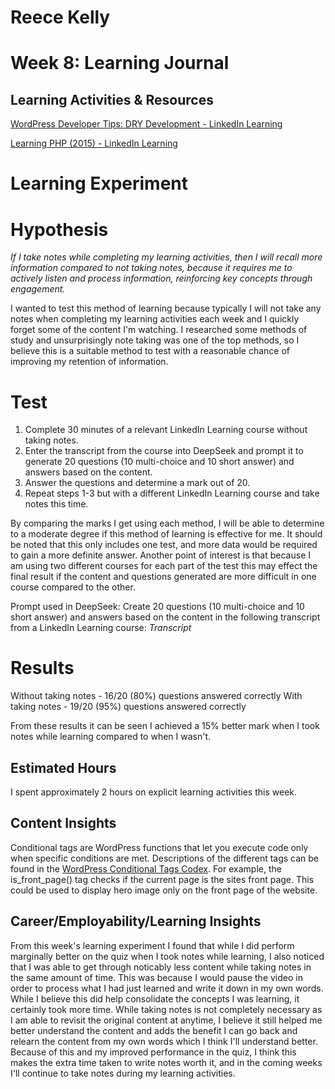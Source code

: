 # Reece Kelly
# Week 8: Learning Journal

## Learning Activities & Resources

[WordPress Developer Tips: DRY Development - LinkedIn Learning](https://www.linkedin.com/learning/wordpress-developer-tips-dry-development/welcome?u=2223545)

[Learning PHP (2015) - LinkedIn Learning](https://www.linkedin.com/learning/learning-php-2/welcome?resume=false&u=2223545)

# Learning Experiment

# Hypothesis
*If I take notes while completing my learning activities, then I will recall more information compared to not taking notes, because it requires me to actively listen and process information, reinforcing key concepts through engagement.*

I wanted to test this method of learning because typically I will not take any notes when completing my learning activities each week and I quickly forget some of the content I'm watching. I researched some methods of study and unsurprisingly note taking was one of the top methods, so I believe this is a suitable method to test with a reasonable chance of improving my retention of information.

# Test

1. Complete 30 minutes of a relevant LinkedIn Learning course without taking notes.
2. Enter the transcript from the course into DeepSeek and prompt it to generate 20 questions (10 multi-choice and 10 short answer) and answers based on the content.
3. Answer the questions and determine a mark out of 20.
4. Repeat steps 1-3 but with a different LinkedIn Learning course and take notes this time.

By comparing the marks I get using each method, I will be able to determine to a moderate degree if this method of learning is effective for me. It should be noted that this only includes one test, and more data would be required to gain a more definite answer. Another point of interest is that because I am using two different courses for each part of the test this may effect the final result if the content and questions generated are more difficult in one course compared to the other.

Prompt used in DeepSeek:
Create 20 questions (10 multi-choice and 10 short answer) and answers based on the content in the following transcript from a LinkedIn Learning course: *Transcript*

# Results

Without taking notes - 16/20 (80%) questions answered correctly
With taking notes    - 19/20 (95%) questions answered correctly

From these results it can be seen I achieved a 15% better mark when I took notes while learning compared to when I wasn't.


## Estimated Hours

I spent approximately 2 hours on explicit learning activities this week.

## Content Insights

Conditional tags are WordPress functions that let you execute code only when specific conditions are met. Descriptions of the different tags can be found in the [WordPress Conditional Tags Codex](https://codex.wordpress.org/Conditional_Tags). For example, the is_front_page() tag checks if the current page is the sites front page. This could be used to display hero image only on the front page of the website.



## Career/Employability/Learning Insights

From this week's learning experiment I found that while I did perform marginally better on the quiz when I took notes while learning, I also noticed that I was able to get through noticably less content while taking notes in the same amount of time. This was because I would pause the video in order to process what I had just learned and write it down in my own words. While I believe this did help consolidate the concepts I was learning, it certainly took more time. While taking notes is not completely necessary as I am able to revisit the original content at anytime, I believe it still helped me better understand the content and adds the benefit I can go back and relearn the content from my own words which I think I'll understand better. Because of this and my improved performance in the quiz, I think this makes the extra time taken to write notes worth it, and in the coming weeks I'll continue to take notes during my learning activities.